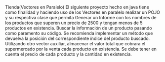 Tienda(Vectores en Paralelo)
El siguiente proyecto hecho en java tiene como finalidad y haciendo
uso de los Vectores en paralelo realizar un POJO y su respectiva clase que permita
Generar un Informe con los nombres de los productos que superen un precio de 2500 
y tengan menos de 5 productos en existencia.
Buscar la información de un producto pasando como paramento su código. 
Se recomienda implementar un método que devuelva la posición del correspondiente índice del producto buscado.
Utilizando otro vector auxiliar, almacenar el valor total que cobrara el supermercado por la venta cada
 producto en existencia. Se debe tener en cuenta el precio de cada producto y la cantidad en existencia.
